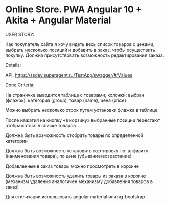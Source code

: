 # Online Store. PWA Angular 10 + Akita + Angular Material 
USER STORY:

Как покупатель сайта я хочу видеть весь список товаров с ценами, выбрать несколько позиций и добавить в заказ, чтобы осуществить покупку. Должна присутствовать возможность редактирования заказа.

Details:

API: https://ssdev.superagent.ru/TestApp/swagger/#/Values

Done Criteria:

На страничке выводится таблица с товарами, колонки: выбран (флажок), категория (group), товар (name), цена (price)

Можно выбрать несколько строк путем установки флажка в таблице

После нажатия на кнопку «в корзину» выбранные позиции перестают отображаться в списке товаров

Должна быть возможность отобрать товары по определённой категории

Должна быть возможность установить сортировку по: алфавиту (наименования товара), по цене (убывание/возрастание)

Добавленные в заказ товары можно просмотреть в корзине

Должна быть возможность удалить товары из заказа в корзине (механизм удаления аналогичен механизму добавления товаров в заказ)

Для стилизации использовать angular material или ng-bootstrap
